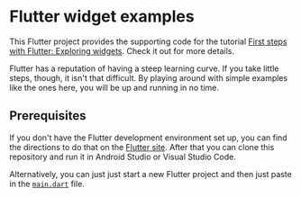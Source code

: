 # Flutter widget examples

This Flutter project provides the supporting code for the tutorial [First steps with Flutter: Exploring widgets](https://pusher.com/tutorials?q=First%20steps%20with%20Flutter:%20Exploring%20widgets). Check it out for more details.

Flutter has a reputation of having a steep learning curve. If you take little steps, though, it isn't that difficult. By playing around with simple examples like the ones here, you will be up and running in no time.

## Prerequisites

If you don't have the Flutter development environment set up, you can find the directions to do that on the [Flutter site](https://flutter.io/docs/get-started/install). After that you can clone this repository and run it in Android Studio or Visual Studio Code.

Alternatively, you can just just start a new Flutter project and then just paste in the [`main.dart`](https://raw.githubusercontent.com/suragch/flutter_widget_examples/master/lib/main.dart) file.